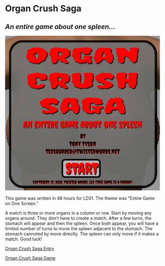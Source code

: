 Organ Crush Saga
================

_An entire game about one spleen..._
------------------------------------

![Organ Crush Saga](assets/screenshots/screen-000.png)

This game was written in 48 hours for LD31. The theme was "Entire Game on One Screen."

A match is three or more organs in a column or row.
Start by moving any organs around. They don't have to create a match.
After a few turns, the stomach will appear and then the spleen.
Once both appear, you will have a limited number of turns to move the spleen adjacent to the stomach.
The stomach cannoted by move directly.
The spleen can only move if it makes a match.
Good luck!

[Organ Crush Saga Entry](http://ludumdare.com/compo/ludum-dare-31/?action=preview&uid=35091)

[Organ Crush Saga Game](http://www.twistedwords.net/ld31/OrganCrushSaga.swf)
